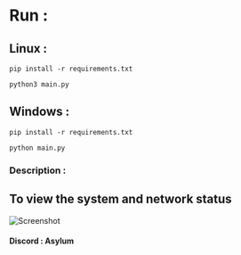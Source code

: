 # Run : 
## Linux :

```
pip install -r requirements.txt
```
```
python3 main.py
```
## Windows :
```
pip install -r requirements.txt
```
```
python main.py
```
### Description :
## To view the system and network status
![Screenshot](https://github.com/user-attachments/assets/7a8f3382-78d0-4870-9009-3dcd07ecd3bf)

#### Discord : Asylum
